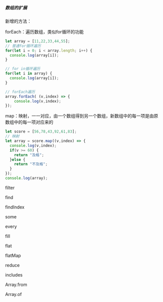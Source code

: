 ##### 数组的扩展

新增的方法：

forEach：遍历数组，类似for循环的功能

```js
let array = [11,22,33,44,55];
// 普通for循环遍历
for(let i = 0; i < array.length; i++) {
  console.log(array[i]);
}

// for in循环遍历
for(let i in array) {
  console.log(array[i]);
}

// forEach遍历
array.forEach( (v,index) => {
	console.log(v,index);
});
```

map：映射，一一对应，由一个数组得到另一个数组，新数组中的每一项是由原数组中的每一项对应来的

```js
let score = [56,78,43,92,61,83];
// 映射
let array = score.map((v,index) => {
  console.log(v,index);
  if(v >= 60) {
    return "及格";
  }else {
    return "不及格";
  }
});
console.log(array);
```



filter

find

findIndex

some

every

fill

flat

flatMap

reduce

includes

Array.from

Array.of











